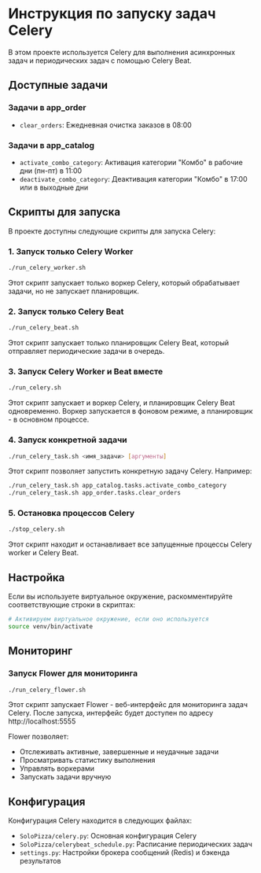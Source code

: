 # Инструкция по запуску задач Celery

В этом проекте используется Celery для выполнения асинхронных задач и периодических задач с помощью Celery Beat.

## Доступные задачи

### Задачи в app_order
- `clear_orders`: Ежедневная очистка заказов в 08:00

### Задачи в app_catalog
- `activate_combo_category`: Активация категории "Комбо" в рабочие дни (пн-пт) в 11:00
- `deactivate_combo_category`: Деактивация категории "Комбо" в 17:00 или в выходные дни

## Скрипты для запуска

В проекте доступны следующие скрипты для запуска Celery:

### 1. Запуск только Celery Worker

```bash
./run_celery_worker.sh
```

Этот скрипт запускает только воркер Celery, который обрабатывает задачи, но не запускает планировщик.

### 2. Запуск только Celery Beat

```bash
./run_celery_beat.sh
```

Этот скрипт запускает только планировщик Celery Beat, который отправляет периодические задачи в очередь.

### 3. Запуск Celery Worker и Beat вместе

```bash
./run_celery.sh
```

Этот скрипт запускает и воркер Celery, и планировщик Celery Beat одновременно. Воркер запускается в фоновом режиме, а планировщик - в основном процессе.

### 4. Запуск конкретной задачи

```bash
./run_celery_task.sh <имя_задачи> [аргументы]
```

Этот скрипт позволяет запустить конкретную задачу Celery. Например:

```bash
./run_celery_task.sh app_catalog.tasks.activate_combo_category
./run_celery_task.sh app_order.tasks.clear_orders
```

### 5. Остановка процессов Celery

```bash
./stop_celery.sh
```

Этот скрипт находит и останавливает все запущенные процессы Celery worker и Celery Beat.

## Настройка

Если вы используете виртуальное окружение, раскомментируйте соответствующие строки в скриптах:

```bash
# Активируем виртуальное окружение, если оно используется
source venv/bin/activate
```

## Мониторинг

### Запуск Flower для мониторинга

```bash
./run_celery_flower.sh
```

Этот скрипт запускает Flower - веб-интерфейс для мониторинга задач Celery. После запуска, интерфейс будет доступен по адресу http://localhost:5555

Flower позволяет:
- Отслеживать активные, завершенные и неудачные задачи
- Просматривать статистику выполнения
- Управлять воркерами
- Запускать задачи вручную

## Конфигурация

Конфигурация Celery находится в следующих файлах:
- `SoloPizza/celery.py`: Основная конфигурация Celery
- `SoloPizza/celerybeat_schedule.py`: Расписание периодических задач
- `settings.py`: Настройки брокера сообщений (Redis) и бэкенда результатов